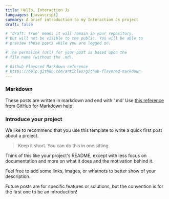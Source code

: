 ```yaml
---
title: Hello, Interaction Js
languages: [javascript]
summary: A brief introduction to my Interaction Js project
draft: false

# 'draft: true' means it will remain in your repository,
# but will not be visible to the public. You will be able to
# preview these posts while you are logged on. 

# The permalink (url) for your post is based upon the
# file name (without the .md).

# Github Flavored Markdown reference
# https://help.github.com/articles/github-flavored-markdown
---
```



### Markdown

These posts are written in markdown and end with '.md'
Use [this reference](https://help.github.com/articles/github-flavored-markdown) from GitHub for Markdown help

### Introduce your project

We like to recommend that you use this template to write a quick first post about a project.

> Keep it short. You can do this in one sitting.

Think of this like your project's README, except with less focus on documentation and more on what it does and the motivation behind it.

Feel free to add some links, images, or whatnots to better show of your description.

Future posts are for specific features or solutions, but the convention is for the first one to be an introduction!